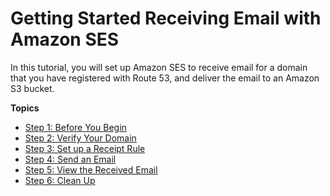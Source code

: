 # Getting Started Receiving Email with Amazon SES<a name="receiving-email-getting-started"></a>

In this tutorial, you will set up Amazon SES to receive email for a domain that you have registered with Route 53, and deliver the email to an Amazon S3 bucket\.

**Topics**
+ [Step 1: Before You Begin](receiving-email-getting-started-before.md)
+ [Step 2: Verify Your Domain](receiving-email-getting-started-verify.md)
+ [Step 3: Set up a Receipt Rule](receiving-email-getting-started-receipt-rule.md)
+ [Step 4: Send an Email](receiving-email-getting-started-send.md)
+ [Step 5: View the Received Email](receiving-email-getting-started-view.md)
+ [Step 6: Clean Up](receiving-email-getting-started-clean.md)